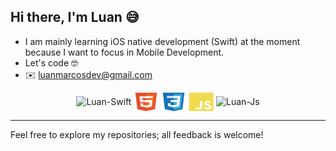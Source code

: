 ## Hi there, I'm Luan 😅

- I am mainly learning iOS native development (Swift) at the moment because I want to focus in Mobile Development.
- Let's code 🤓
- :envelope: <a href="mailto:luanmarcosdev@gmail.com" target="_blank">luanmarcosdev@gmail.com</a>

<div style="display: inline_block" align="center">
  <img align="center" alt="Luan-Swift" height="30" width="40" src="https://cdn.jsdelivr.net/gh/devicons/devicon/icons/swift/swift-original.svg">
  <img align="center" alt="Luan-HTML" height="30" width="40" src="https://raw.githubusercontent.com/devicons/devicon/master/icons/html5/html5-original.svg">
  <img align="center" alt="Luan-CSS" height="30" width="40" src="https://raw.githubusercontent.com/devicons/devicon/master/icons/css3/css3-original.svg">
  <img align="center" alt="Luan-Js" height="30" width="40" src="https://raw.githubusercontent.com/devicons/devicon/master/icons/javascript/javascript-plain.svg">
  <img align="center" alt="Luan-Js" height="30" width="40" src="https://cdn.jsdelivr.net/gh/devicons/devicon/icons/git/git-original.svg">
</div>

___
Feel free to explore my repositories; all feedback is welcome!
